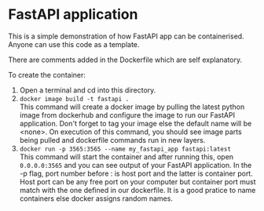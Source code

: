 # FastAPI application

This is a simple demonstration of how FastAPI app can be containerised. Anyone can use this code as a template.

There are comments added in the Dockerfile which are self explanatory.

To create the container:
1. Open a terminal and cd into this directory.
2. `docker image build -t fastapi .` <br> 
This command will create a docker image by pulling the latest python image from dockerhub and configure the image to run our FastAPI application. Don't forget to tag your image else the default name will be &lt;none&gt;. On execution of this command, you should see image parts being pulled and dockerfile commands run in new layers.
3. `docker run -p 3565:3565 --name my_fastapi_app fastapi:latest` <br>
This command will start the container and after running this, open `0.0.0.0:3565` and you can see output of your FastAPI application. In the -p flag, port number before : is host port and the latter is container port. Host port can be any free port on your computer but container port must match with the one defined in our dockerfile. It is a good pratice to name containers else docker assigns random names.